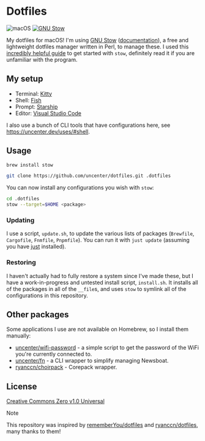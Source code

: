 <h1>Dotfiles</h1>

![macOS](https://img.shields.io/badge/macOS-14.2.1-47999e.svg?style=flat-square)
[![GNU Stow](https://img.shields.io/homebrew/v/stow?style=flat-square&label=GNU%20Stow&color=b48ead)](https://formulae.brew.sh/formula/stow)

My dotfiles for macOS! I'm using [GNU Stow](https://www.gnu.org/software/stow/) ([documentation](https://www.gnu.org/software/stow/manual/stow.html)), a free and lightweight
dotfiles manager written in Perl, to manage these. I used this [incredibly helpful guide](https://www.jakewiesler.com/blog/managing-dotfiles) to get started with `stow`, definitely read it if you are unfamiliar with the program.

## My setup

- Terminal: [Kitty](https://github.com/kovidgoyal/kitty)
- Shell: [Fish](https://github.com/fish-shell/fish-shell)
- Prompt: [Starship](https://starship.rs/)
- Editor: [Visual Studio Code](https://code.visualstudio.com/)

I also use a bunch of CLI tools that have configurations here, see https://uncenter.dev/uses/#shell.

## Usage

```sh
brew install stow
```

```sh
git clone https://github.com/uncenter/dotfiles.git .dotfiles
```

You can now install any configurations you wish with `stow`:

```sh
cd .dotfiles
stow --target=$HOME <package>
```

### Updating

I use a script, `update.sh`, to update the various lists of packages (`Brewfile`, `Cargofile`, `Fnmfile`, `Pnpmfile`). You can run it with `just update` (assuming you have [just](https://github.com/casey/just) installed).

### Restoring

I haven't actually had to fully restore a system since I've made these, but I have a work-in-progress and untested install script, `install.sh`. It installs all of the packages in all of the `__file`s, and uses `stow` to symlink all of the configurations in this repository.

## Other packages

Some applications I use are not available on Homebrew, so I install them manually:

- [uncenter/wifi-password](https://github.com/uncenter/wifi-password) - a simple script to get the password of the WiFi you're currently connected to.
- [uncenter/fn](https://github.com/uncenter/fn) - a CLI wrapper to simplify managing Newsboat.
- [ryanccn/choirpack](https://github.com/ryanccn/choirpack) - Corepack wrapper.

## License

[Creative Commons Zero v1.0 Universal](LICENSE)

> [!NOTE]
> This repository was inspired by [rememberYou/dotfiles](https://github.com/rememberYou/dotfiles) and [ryanccn/dotfiles](https://github.com/ryanccn/dotfiles), many thanks to them!
